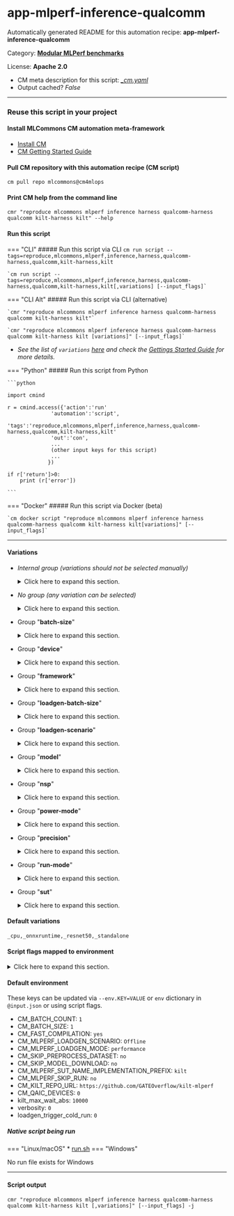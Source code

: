# app-mlperf-inference-qualcomm
Automatically generated README for this automation recipe: **app-mlperf-inference-qualcomm**

Category: **[Modular MLPerf benchmarks](..)**

License: **Apache 2.0**


* CM meta description for this script: *[_cm.yaml](https://github.com/mlcommons/cm4mlops/tree/main/script/app-mlperf-inference-qualcomm/_cm.yaml)*
* Output cached? *False*

---
### Reuse this script in your project

#### Install MLCommons CM automation meta-framework

* [Install CM](https://docs.mlcommons.org/ck/install)
* [CM Getting Started Guide](https://docs.mlcommons.org/ck/getting-started/)

#### Pull CM repository with this automation recipe (CM script)

```cm pull repo mlcommons@cm4mlops```

#### Print CM help from the command line

````cmr "reproduce mlcommons mlperf inference harness qualcomm-harness qualcomm kilt-harness kilt" --help````

#### Run this script

=== "CLI"
    ##### Run this script via CLI
    `cm run script --tags=reproduce,mlcommons,mlperf,inference,harness,qualcomm-harness,qualcomm,kilt-harness,kilt`

    `cm run script --tags=reproduce,mlcommons,mlperf,inference,harness,qualcomm-harness,qualcomm,kilt-harness,kilt[,variations] [--input_flags]`

=== "CLI Alt"
    ##### Run this script via CLI (alternative)

    `cmr "reproduce mlcommons mlperf inference harness qualcomm-harness qualcomm kilt-harness kilt"`

    `cmr "reproduce mlcommons mlperf inference harness qualcomm-harness qualcomm kilt-harness kilt [variations]" [--input_flags]`


* *See the list of `variations` [here](#variations) and check the [Gettings Started Guide](https://github.com/mlcommons/ck/blob/dev/docs/getting-started.md) for more details.*

=== "Python"
    ##### Run this script from Python


    ```python

    import cmind

    r = cmind.access({'action':'run'
                  'automation':'script',
                  'tags':'reproduce,mlcommons,mlperf,inference,harness,qualcomm-harness,qualcomm,kilt-harness,kilt'
                  'out':'con',
                  ...
                  (other input keys for this script)
                  ...
                 })

    if r['return']>0:
        print (r['error'])

    ```


=== "Docker"
    ##### Run this script via Docker (beta)

    `cm docker script "reproduce mlcommons mlperf inference harness qualcomm-harness qualcomm kilt-harness kilt[variations]" [--input_flags]`

___


#### Variations

  * *Internal group (variations should not be selected manually)*
    <details>
    <summary>Click here to expand this section.</summary>

    * `_bert_`
      - Environment variables:
        - *CM_BENCHMARK*: `STANDALONE_BERT`
        - *kilt_model_name*: `bert`
        - *kilt_model_seq_length*: `384`
        - *kilt_model_bert_variant*: `BERT_PACKED`
        - *kilt_input_format*: `INT64,1,384:INT64,1,8:INT64,1,384:INT64,1,384`
        - *kilt_output_format*: `FLOAT32,1,384:FLOAT32,1,384`
        - *dataset_squad_tokenized_max_seq_length*: `384`
        - *loadgen_buffer_size*: `10833`
        - *loadgen_dataset_size*: `10833`
      - Workflow:
        1. ***Read "deps" on other CM scripts***
           * get,generic-python-lib,_transformers
             - CM script: [get-generic-python-lib](https://github.com/mlcommons/cm4mlops/tree/master/script/get-generic-python-lib)
           * get,generic-python-lib,_safetensors
             - CM script: [get-generic-python-lib](https://github.com/mlcommons/cm4mlops/tree/master/script/get-generic-python-lib)
           * get,generic-python-lib,_onnx
             - CM script: [get-generic-python-lib](https://github.com/mlcommons/cm4mlops/tree/master/script/get-generic-python-lib)

    </details>


  * *No group (any variation can be selected)*
    <details>
    <summary>Click here to expand this section.</summary>

    * `_activation-count.#`
      - Environment variables:
        - *CM_MLPERF_QAIC_ACTIVATION_COUNT*: `#`
      - Workflow:
    * `_bert-99,offline`
      - Workflow:
    * `_bert-99,qaic`
      - Environment variables:
        - *CM_ML_MODEL_WEIGHT_TRANSFORMATIONS*: `https://github.com/mlcommons/inference_results_v3.1/blob/main/closed/Qualcomm/calibration.md`
        - *CM_ML_MODEL_WEIGHTS_DATA_TYPE*: `int32`
        - *CM_ML_MODEL_INPUTS_DATA_TYPE*: `int8,fp16`
      - Workflow:
        1. ***Read "deps" on other CM scripts***
           * compile,qaic,model,_bert-99,_pc.99.9980
             * Skip this dependenecy only if all ENV vars are set:<br>
`{'CM_MLPERF_SKIP_RUN': [True]}`
             * CM names: `--adr.['qaic-model-compiler', 'bert-99-compiler']...`
             - CM script: [compile-model-for.qaic](https://github.com/mlcommons/cm4mlops/tree/master/script/compile-model-for.qaic)
    * `_bert-99.9,offline`
      - Workflow:
    * `_bert-99.9,qaic`
      - Environment variables:
        - *CM_ML_MODEL_WEIGHT_TRANSFORMATIONS*: `https://github.com/mlcommons/inference_results_v3.1/blob/main/closed/Qualcomm/calibration.md`
        - *CM_ML_MODEL_WEIGHTS_DATA_TYPE*: `int32`
        - *CM_ML_MODEL_INPUTS_DATA_TYPE*: `fp16`
      - Workflow:
        1. ***Read "deps" on other CM scripts***
           * compile,qaic,model,_bert-99.9
             * Skip this dependenecy only if all ENV vars are set:<br>
`{'CM_MLPERF_SKIP_RUN': [True]}`
             * CM names: `--adr.['qaic-model-compiler', 'bert-99.9-compiler']...`
             - CM script: [compile-model-for.qaic](https://github.com/mlcommons/cm4mlops/tree/master/script/compile-model-for.qaic)
    * `_bert_,network-client`
      - Environment variables:
        - *CM_BENCHMARK*: `NETWORK_BERT_CLIENT`
      - Workflow:
    * `_bert_,network-server`
      - Environment variables:
        - *CM_BENCHMARK*: `NETWORK_BERT_SERVER`
      - Workflow:
    * `_bert_,qaic`
      - Environment variables:
        - *kilt_model_batch_size*: `1`
        - *kilt_input_format*: `UINT32,1,384:UINT32,1,8:UINT32,1,384:UINT32,1,384`
        - *kilt_input_formata*: `UINT32,1,384:UINT32,1,384:UINT32,1,384`
        - *kilt_output_formatia*: `UINT8,1,384:UINT8,1,384`
        - *kilt_device_qaic_skip_stage*: `convert`
      - Workflow:
    * `_bert_,singlestream`
      - Environment variables:
        - *kilt_model_batch_size*: `1`
      - Workflow:
    * `_dl2q.24xlarge,bert-99,offline`
      - Environment variables:
        - *qaic_activation_count*: `14`
      - Workflow:
    * `_dl2q.24xlarge,bert-99.9,offline`
      - Environment variables:
        - *qaic_activation_count*: `7`
      - Workflow:
    * `_dl2q.24xlarge,bert-99.9,server`
      - Environment variables:
        - *qaic_activation_count*: `7`
      - Workflow:
    * `_dl2q.24xlarge,resnet50,multistream`
      - Environment variables:
        - *qaic_activation_count*: `1`
      - Workflow:
    * `_dl2q.24xlarge,resnet50,offline`
      - Environment variables:
        - *qaic_activation_count*: `3`
      - Workflow:
    * `_dl2q.24xlarge,resnet50,server`
      - Environment variables:
        - *qaic_activation_count*: `3`
      - Workflow:
    * `_dl2q.24xlarge,retinanet,offline`
      - Environment variables:
        - *qaic_activation_count*: `14`
      - Workflow:
    * `_dl2q.24xlarge,retinanet,server`
      - Environment variables:
        - *qaic_activation_count*: `14`
      - Workflow:
    * `_dl2q.24xlarge,singlestream`
      - Environment variables:
        - *CM_QAIC_DEVICES*: `0`
        - *qaic_activation_count*: `1`
      - Workflow:
    * `_num-devices.4`
      - Environment variables:
        - *CM_QAIC_DEVICES*: `0,1,2,3`
      - Workflow:
    * `_pro`
      - Environment variables:
        - *qaic_queue_length*: `10`
      - Workflow:
    * `_pro,num-devices.4,bert-99,offline`
      - Environment variables:
        - *qaic_activation_count*: `16`
      - Workflow:
        1. ***Read "deps" on other CM scripts***
           * set,device,qaic,_vc.15
             - CM script: [set-device-settings-qaic](https://github.com/mlcommons/cm4mlops/tree/master/script/set-device-settings-qaic)
    * `_pro,num-devices.4,bert-99,server`
      - Environment variables:
        - *qaic_activation_count*: `16`
      - Workflow:
        1. ***Read "deps" on other CM scripts***
           * set,device,qaic,_vc.13
             - CM script: [set-device-settings-qaic](https://github.com/mlcommons/cm4mlops/tree/master/script/set-device-settings-qaic)
    * `_pro,num-devices.4,bert-99.9,offline`
      - Environment variables:
        - *qaic_activation_count*: `8`
      - Workflow:
        1. ***Read "deps" on other CM scripts***
           * set,device,qaic,_vc.13
             - CM script: [set-device-settings-qaic](https://github.com/mlcommons/cm4mlops/tree/master/script/set-device-settings-qaic)
    * `_pro,num-devices.4,bert-99.9,server`
      - Environment variables:
        - *qaic_activation_count*: `8`
      - Workflow:
        1. ***Read "deps" on other CM scripts***
           * set,device,qaic,_vc.13
             - CM script: [set-device-settings-qaic](https://github.com/mlcommons/cm4mlops/tree/master/script/set-device-settings-qaic)
    * `_pro,num-devices.4,resnet50,offline`
      - Environment variables:
        - *qaic_activation_count*: `4`
      - Workflow:
        1. ***Read "deps" on other CM scripts***
           * set,device,qaic,_vc.16
             - CM script: [set-device-settings-qaic](https://github.com/mlcommons/cm4mlops/tree/master/script/set-device-settings-qaic)
    * `_pro,num-devices.4,resnet50,server`
      - Environment variables:
        - *qaic_activation_count*: `4`
      - Workflow:
    * `_pro,num-devices.4,retinanet,offline`
      - Environment variables:
        - *qaic_activation_count*: `16`
      - Workflow:
        1. ***Read "deps" on other CM scripts***
           * set,device,qaic,_vc.17
             - CM script: [set-device-settings-qaic](https://github.com/mlcommons/cm4mlops/tree/master/script/set-device-settings-qaic)
    * `_pro,num-devices.4,retinanet,server`
      - Environment variables:
        - *qaic_activation_count*: `16`
      - Workflow:
    * `_pro,num-devices.4,singlestream`
      - Environment variables:
        - *CM_QAIC_DEVICES*: `0`
        - *qaic_activation_count*: `1`
      - Workflow:
    * `_rb6,bert-99,offline`
      - Environment variables:
        - *qaic_activation_count*: `9`
      - Workflow:
    * `_rb6,resnet50,multistream`
      - Environment variables:
        - *qaic_activation_count*: `2`
      - Workflow:
    * `_rb6,resnet50,offline`
      - Environment variables:
        - *qaic_activation_count*: `2`
      - Workflow:
    * `_rb6,retinanet,multistream`
      - Environment variables:
        - *qaic_activation_count*: `8`
      - Workflow:
    * `_rb6,retinanet,offline`
      - Environment variables:
        - *qaic_activation_count*: `9`
      - Workflow:
    * `_rb6,singlestream`
      - Environment variables:
        - *qaic_activation_count*: `1`
      - Workflow:
    * `_resnet50,uint8`
      - Environment variables:
        - *kilt_input_format*: `UINT8,-1,224,224,3`
        - *kilt_device_qaic_skip_stage*: `convert`
        - *CM_IMAGENET_ACCURACY_DTYPE*: `int8`
        - *CM_ML_MODEL_WEIGHT_TRANSFORMATIONS*: `https://github.com/mlcommons/inference_results_v3.1/blob/main/closed/Qualcomm/calibration.md`
        - *CM_ML_MODEL_WEIGHTS_DATA_TYPE*: `int8`
        - *CM_ML_MODEL_INPUTS_DATA_TYPE*: `int8`
      - Workflow:
    * `_retinanet,qaic,uint8`
      - Environment variables:
        - *kilt_device_qaic_skip_stage*: `convert`
        - *kilt_input_format*: `UINT8,1,3,800,800`
        - *kilt_output_format*: `INT8,1,1000:INT8,1,1000:INT8,1,1000:INT8,1,1000:INT8,1,1000:INT8,1,1000:INT8,1,1000:INT8,1,1000:INT8,1,1000:INT8,1,1000:INT8,1,4,1000:INT8,14,1000:INT8,1,4,1000:INT8,1,4,1000:INT8,1,4,1000`
        - *CM_ML_MODEL_WEIGHT_TRANSFORMATIONS*: `https://github.com/mlcommons/inference_results_v3.1/blob/main/closed/Qualcomm/calibration.md`
        - *CM_ML_MODEL_WEIGHTS_DATA_TYPE*: `int8`
        - *CM_ML_MODEL_INPUTS_DATA_TYPE*: `int8`
      - Workflow:
    * `_singlestream,resnet50`
      - Workflow:
    * `_singlestream,retinanet`
      - Workflow:

    </details>


  * Group "**batch-size**"
    <details>
    <summary>Click here to expand this section.</summary>

    * `_bs.#`
      - Environment variables:
        - *kilt_model_batch_size*: `#`
      - Workflow:
    * `_bs.0`
      - Environment variables:
        - *kilt_model_batch_size*: `1`
      - Workflow:

    </details>


  * Group "**device**"
    <details>
    <summary>Click here to expand this section.</summary>

    * **`_cpu`** (default)
      - Environment variables:
        - *CM_MLPERF_DEVICE*: `cpu`
        - *kilt_backend_type*: `cpu`
      - Workflow:
    * `_cuda`
      - Environment variables:
        - *CM_MLPERF_DEVICE*: `gpu`
        - *CM_MLPERF_DEVICE_LIB_NAMESPEC*: `cudart`
        - *kilt_backend_type*: `gpu`
      - Workflow:
    * `_qaic`
      - Environment variables:
        - *CM_MLPERF_DEVICE*: `qaic`
        - *CM_MLPERF_DEVICE_LIB_NAMESPEC*: `QAic`
        - *kilt_backend_type*: `qaic`
      - Workflow:
        1. ***Read "deps" on other CM scripts***
           * get,qaic,platform,sdk
             * Skip this dependenecy only if all ENV vars are set:<br>
`{'CM_MLPERF_SKIP_RUN': [True]}`
             - CM script: [get-qaic-platform-sdk](https://github.com/mlcommons/cm4mlops/tree/master/script/get-qaic-platform-sdk)
           * get,lib,protobuf,_tag.v3.11.4
             * Skip this dependenecy only if all ENV vars are set:<br>
`{'CM_MLPERF_SKIP_RUN': [True]}`
             - CM script: [get-lib-protobuf](https://github.com/mlcommons/cm4mlops/tree/master/script/get-lib-protobuf)
           * set,device,mode,qaic
             * Enable this dependency only if all ENV vars are set:<br>
`{'CM_QAIC_VC': 'on'}`
             - CM script: [set-device-settings-qaic](https://github.com/mlcommons/cm4mlops/tree/master/script/set-device-settings-qaic)
           * set,device,mode,qaic,_ecc
             * Enable this dependency only if all ENV vars are set:<br>
`{'CM_QAIC_ECC': 'yes'}`
             - CM script: [set-device-settings-qaic](https://github.com/mlcommons/cm4mlops/tree/master/script/set-device-settings-qaic)

    </details>


  * Group "**framework**"
    <details>
    <summary>Click here to expand this section.</summary>

    * `_glow`
      - Environment variables:
        - *device*: `qaic`
        - *CM_MLPERF_BACKEND*: `glow`
        - *CM_MLPERF_BACKEND_LIB_NAMESPEC*: `QAic`
      - Workflow:
    * **`_onnxruntime`** (default)
      - Environment variables:
        - *device*: `onnxrt`
        - *CM_MLPERF_BACKEND*: `onnxruntime`
        - *CM_MLPERF_BACKEND_LIB_NAMESPEC*: `onnxruntime`
      - Workflow:
    * `_tensorrt`
      - Environment variables:
        - *CM_MLPERF_BACKEND*: `tensorrt`
        - *device*: `tensorrt`
        - *CM_MLPERF_BACKEND_NAME*: `TensorRT`
      - Workflow:

    </details>


  * Group "**loadgen-batch-size**"
    <details>
    <summary>Click here to expand this section.</summary>

    * `_loadgen-batch-size.#`
      - Environment variables:
        - *CM_MLPERF_LOADGEN_BATCH_SIZE*: `#`
      - Workflow:

    </details>


  * Group "**loadgen-scenario**"
    <details>
    <summary>Click here to expand this section.</summary>

    * `_multistream`
      - Environment variables:
        - *CM_MLPERF_LOADGEN_SCENARIO*: `MultiStream`
      - Workflow:
    * `_offline`
      - Environment variables:
        - *CM_MLPERF_LOADGEN_SCENARIO*: `Offline`
      - Workflow:
    * `_server`
      - Environment variables:
        - *CM_MLPERF_LOADGEN_SCENARIO*: `Server`
      - Workflow:
    * `_singlestream`
      - Environment variables:
        - *CM_MLPERF_LOADGEN_SCENARIO*: `SingleStream`
      - Workflow:

    </details>


  * Group "**model**"
    <details>
    <summary>Click here to expand this section.</summary>

    * `_bert-99`
      - Environment variables:
        - *CM_MODEL*: `bert-99`
        - *CM_SQUAD_ACCURACY_DTYPE*: `float32`
        - *CM_ML_MODEL_STARTING_WEIGHTS_FILENAME*: `https://zenodo.org/record/3750364/files/bert_large_v1_1_fake_quant.onnx`
      - Workflow:
    * `_bert-99.9`
      - Environment variables:
        - *CM_MODEL*: `bert-99.9`
        - *CM_ML_MODEL_STARTING_WEIGHTS_FILENAME*: `https://zenodo.org/record/3733910/files/model.onnx`
      - Workflow:
    * **`_resnet50`** (default)
      - Environment variables:
        - *CM_MODEL*: `resnet50`
        - *kilt_model_name*: `resnet50`
        - *kilt_input_count*: `1`
        - *kilt_output_count*: `1`
        - *kilt_input_format*: `FLOAT32,-1,224,224,3`
        - *kilt_output_format*: `INT64,-1`
        - *dataset_imagenet_preprocessed_input_square_side*: `224`
        - *ml_model_has_background_class*: `YES`
        - *ml_model_image_height*: `224`
        - *loadgen_buffer_size*: `1024`
        - *loadgen_dataset_size*: `50000`
        - *CM_BENCHMARK*: `STANDALONE_CLASSIFICATION`
      - Workflow:
    * `_retinanet`
      - Environment variables:
        - *CM_MODEL*: `retinanet`
        - *CM_ML_MODEL_STARTING_WEIGHTS_FILENAME*: `https://zenodo.org/record/6617981/files/resnext50_32x4d_fpn.pth`
        - *kilt_model_name*: `retinanet`
        - *kilt_input_count*: `1`
        - *kilt_model_max_detections*: `600`
        - *kilt_output_count*: `1`
        - *kilt_input_format*: `FLOAT32,-1,3,800,800`
        - *kilt_output_format*: `INT64,-1`
        - *dataset_imagenet_preprocessed_input_square_side*: `224`
        - *ml_model_image_height*: `800`
        - *ml_model_image_width*: `800`
        - *loadgen_buffer_size*: `64`
        - *loadgen_dataset_size*: `24576`
        - *CM_BENCHMARK*: `STANDALONE_OBJECT_DETECTION`
      - Workflow:
        1. ***Read "deps" on other CM scripts***
           * get,generic-python-lib,_Pillow
             - CM script: [get-generic-python-lib](https://github.com/mlcommons/cm4mlops/tree/master/script/get-generic-python-lib)
           * get,generic-python-lib,_torch
             - CM script: [get-generic-python-lib](https://github.com/mlcommons/cm4mlops/tree/master/script/get-generic-python-lib)
           * get,generic-python-lib,_torchvision
             - CM script: [get-generic-python-lib](https://github.com/mlcommons/cm4mlops/tree/master/script/get-generic-python-lib)
           * get,generic-python-lib,_opencv-python
             - CM script: [get-generic-python-lib](https://github.com/mlcommons/cm4mlops/tree/master/script/get-generic-python-lib)
           * get,generic-python-lib,_numpy
             - CM script: [get-generic-python-lib](https://github.com/mlcommons/cm4mlops/tree/master/script/get-generic-python-lib)
           * get,generic-python-lib,_pycocotools
             - CM script: [get-generic-python-lib](https://github.com/mlcommons/cm4mlops/tree/master/script/get-generic-python-lib)

    </details>


  * Group "**nsp**"
    <details>
    <summary>Click here to expand this section.</summary>

    * `_nsp.#`
      - Workflow:
    * `_nsp.14`
      - Workflow:
    * `_nsp.16`
      - Workflow:

    </details>


  * Group "**power-mode**"
    <details>
    <summary>Click here to expand this section.</summary>

    * `_maxn`
      - Environment variables:
        - *CM_MLPERF_NVIDIA_HARNESS_MAXN*: `True`
      - Workflow:
    * `_maxq`
      - Environment variables:
        - *CM_MLPERF_NVIDIA_HARNESS_MAXQ*: `True`
      - Workflow:

    </details>


  * Group "**precision**"
    <details>
    <summary>Click here to expand this section.</summary>

    * `_fp16`
      - Workflow:
    * `_fp32`
      - Environment variables:
        - *CM_IMAGENET_ACCURACY_DTYPE*: `float32`
      - Workflow:
    * `_uint8`
      - Workflow:

    </details>


  * Group "**run-mode**"
    <details>
    <summary>Click here to expand this section.</summary>

    * `_network-client`
      - Environment variables:
        - *CM_RUN_MODE*: `network-client`
      - Workflow:
    * `_network-server`
      - Environment variables:
        - *CM_RUN_MODE*: `network-server`
      - Workflow:
    * **`_standalone`** (default)
      - Environment variables:
        - *CM_RUN_MODE*: `standalone`
      - Workflow:

    </details>


  * Group "**sut**"
    <details>
    <summary>Click here to expand this section.</summary>

    * `_dl2q.24xlarge`
      - Environment variables:
        - *CM_QAIC_DEVICES*: `0,1,2,3,4,5,6,7`
        - *qaic_queue_length*: `4`
      - Workflow:
    * `_rb6`
      - Environment variables:
        - *CM_QAIC_DEVICES*: `0`
        - *qaic_queue_length*: `6`
      - Workflow:

    </details>


#### Default variations

`_cpu,_onnxruntime,_resnet50,_standalone`

#### Script flags mapped to environment
<details>
<summary>Click here to expand this section.</summary>

* `--count=value`  &rarr;  `CM_MLPERF_LOADGEN_QUERY_COUNT=value`
* `--devices=value`  &rarr;  `CM_QAIC_DEVICES=value`
* `--max_batchsize=value`  &rarr;  `CM_MLPERF_LOADGEN_MAX_BATCHSIZE=value`
* `--mlperf_conf=value`  &rarr;  `CM_MLPERF_CONF=value`
* `--mode=value`  &rarr;  `CM_MLPERF_LOADGEN_MODE=value`
* `--multistream_target_latency=value`  &rarr;  `CM_MLPERF_LOADGEN_MULTISTREAM_TARGET_LATENCY=value`
* `--offline_target_qps=value`  &rarr;  `CM_MLPERF_LOADGEN_OFFLINE_TARGET_QPS=value`
* `--output_dir=value`  &rarr;  `CM_MLPERF_OUTPUT_DIR=value`
* `--performance_sample_count=value`  &rarr;  `CM_MLPERF_LOADGEN_PERFORMANCE_SAMPLE_COUNT=value`
* `--rerun=value`  &rarr;  `CM_RERUN=value`
* `--scenario=value`  &rarr;  `CM_MLPERF_LOADGEN_SCENARIO=value`
* `--server_target_qps=value`  &rarr;  `CM_MLPERF_LOADGEN_SERVER_TARGET_QPS=value`
* `--singlestream_target_latency=value`  &rarr;  `CM_MLPERF_LOADGEN_SINGLESTREAM_TARGET_LATENCY=value`
* `--skip_preprocess=value`  &rarr;  `CM_SKIP_PREPROCESS_DATASET=value`
* `--skip_preprocessing=value`  &rarr;  `CM_SKIP_PREPROCESS_DATASET=value`
* `--target_latency=value`  &rarr;  `CM_MLPERF_LOADGEN_TARGET_LATENCY=value`
* `--target_qps=value`  &rarr;  `CM_MLPERF_LOADGEN_TARGET_QPS=value`
* `--user_conf=value`  &rarr;  `CM_MLPERF_USER_CONF=value`

**Above CLI flags can be used in the Python CM API as follows:**

```python
r=cm.access({... , "count":...}
```

</details>

#### Default environment


These keys can be updated via `--env.KEY=VALUE` or `env` dictionary in `@input.json` or using script flags.

* CM_BATCH_COUNT: `1`
* CM_BATCH_SIZE: `1`
* CM_FAST_COMPILATION: `yes`
* CM_MLPERF_LOADGEN_SCENARIO: `Offline`
* CM_MLPERF_LOADGEN_MODE: `performance`
* CM_SKIP_PREPROCESS_DATASET: `no`
* CM_SKIP_MODEL_DOWNLOAD: `no`
* CM_MLPERF_SUT_NAME_IMPLEMENTATION_PREFIX: `kilt`
* CM_MLPERF_SKIP_RUN: `no`
* CM_KILT_REPO_URL: `https://github.com/GATEOverflow/kilt-mlperf`
* CM_QAIC_DEVICES: `0`
* kilt_max_wait_abs: `10000`
* verbosity: `0`
* loadgen_trigger_cold_run: `0`



##### Native script being run
=== "Linux/macOS"
     * [run.sh](https://github.com/mlcommons/cm4mlops/tree/main/script/app-mlperf-inference-qualcomm/run.sh)
=== "Windows"

No run file exists for Windows
___
#### Script output
`cmr "reproduce mlcommons mlperf inference harness qualcomm-harness qualcomm kilt-harness kilt [,variations]" [--input_flags] -j`